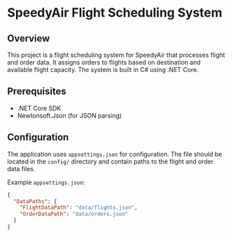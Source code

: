 ﻿# SpeedyAir Flight Scheduling System

## Overview

This project is a flight scheduling system for SpeedyAir that processes flight and order data. It assigns orders to flights based on destination and available flight capacity. The system is built in C# using .NET Core.

## Prerequisites

- .NET Core SDK
- Newtonsoft.Json (for JSON parsing)

## Configuration

The application uses `appsettings.json` for configuration. The file should be located in the `config/` directory and contain paths to the flight and order data files.

Example `appsettings.json`:

```json
{
  "DataPaths": {
    "FlightDataPath": "data/flights.json",
    "OrderDataPath": "data/orders.json"
  }
}

